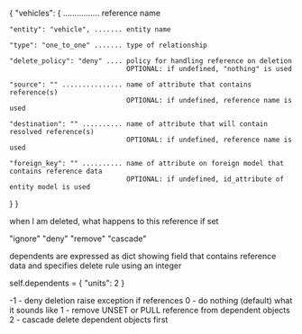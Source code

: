 
{
  "vehicles": { ................ reference name

    "entity": "vehicle", ....... entity name

    "type": "one_to_one" ....... type of relationship

    "delete_policy": "deny" .... policy for handling reference on deletion
                                 OPTIONAL: if undefined, "nothing" is used

    "source": "" ............... name of attribute that contains reference(s)
                                 OPTIONAL: if undefined, reference name is used

    "destination": "" .......... name of attribute that will contain resolved reference(s)
                                 OPTIONAL: if undefined, reference name is used

    "foreign_key": "" .......... name of attribute on foreign model that contains reference data
                                 OPTIONAL: if undefined, id_attribute of entity model is used
  }
}

when I am deleted, what happens to this reference if set

"ignore"
"deny"
"remove"
"cascade"


dependents are expressed as dict showing field that contains reference
data and specifies delete rule using an integer

self.dependents = {
    "units": 2
}

-1 - deny deletion
    raise exception if references
0 - do nothing (default)
    what it sounds like
1 - remove
    UNSET or PULL reference from dependent objects
2 - cascade
    delete dependent objects first